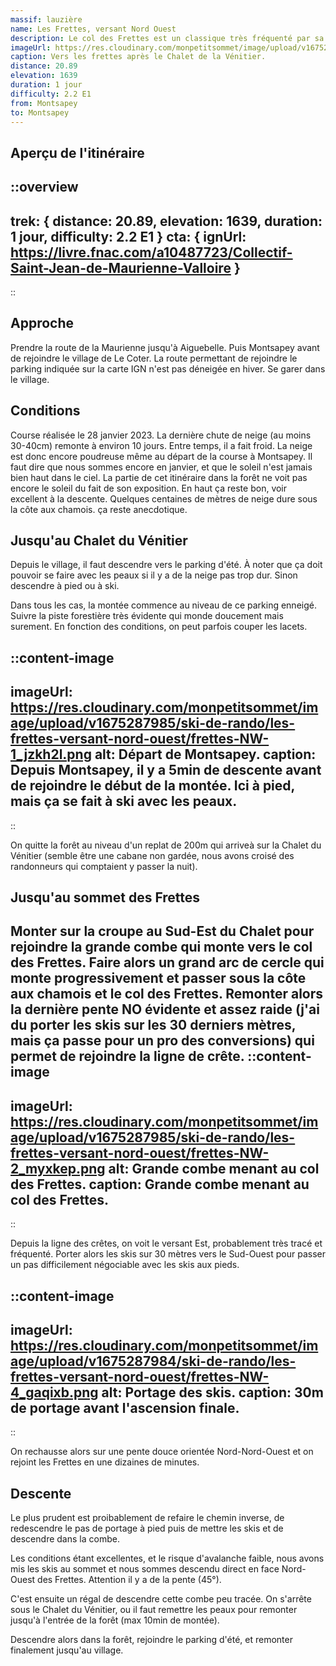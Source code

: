```yaml
---
massif: lauzière
name: Les Frettes, versant Nord Ouest
description: Le col des Frettes est un classique très fréquenté par sa face Est. Cet itinéraire propose plutôt de l'attaquer par sa face Nord Ouest. On y gagne de la neige de meilleure qualité (face moins exposée au soleil, surtout en plein hiver) et beaucoup de calme (cette face n'est que très peu fréquentée) en contrepartie d'une moitiée de parcours dans la forêt.
imageUrl: https://res.cloudinary.com/monpetitsommet/image/upload/v1675287985/ski-de-rando/les-frettes-versant-nord-ouest/frettes-NW-3_v6pyz2.png
caption: Vers les frettes après le Chalet de la Vénitier.
distance: 20.89
elevation: 1639
duration: 1 jour
difficulty: 2.2 E1
from: Montsapey
to: Montsapey
---
```


## Aperçu de l'itinéraire
::overview
---
trek: { distance: 20.89, elevation: 1639, duration: 1 jour, difficulty: 2.2 E1 }
cta: {
  ignUrl: https://livre.fnac.com/a10487723/Collectif-Saint-Jean-de-Maurienne-Valloire
}
---
::

## Approche
Prendre la route de la Maurienne jusqu'à Aiguebelle. Puis Montsapey avant de rejoindre le village de Le Coter. La route permettant de rejoindre le parking indiquée sur la carte IGN n'est pas déneigée en hiver. Se garer dans le village.

## Conditions
Course réalisée le 28 janvier 2023. La dernière chute de neige (au moins 30-40cm) remonte à environ 10 jours. Entre temps, il a fait froid. La neige est donc encore poudreuse même au départ de la course à Montsapey. Il faut dire que nous sommes encore en janvier, et que le soleil n'est jamais bien haut dans le ciel. La partie de cet itinéraire dans la forêt ne voit pas encore le soleil du fait de son exposition. En haut ça reste bon, voir excellent à la descente. Quelques centaines de mètres de neige dure sous la côte aux chamois. ça reste anecdotique.

## Jusqu'au Chalet du Vénitier
Depuis le village, il faut descendre vers le parking d'été. À noter que ça doit pouvoir se faire avec les peaux si il y a de la neige pas trop dur. Sinon descendre à pied ou à ski.

Dans tous les cas, la montée commence au niveau de ce parking enneigé. Suivre la piste forestière très évidente qui monde doucement mais surement. En fonction des conditions, on peut parfois couper les lacets.

::content-image
---
imageUrl: https://res.cloudinary.com/monpetitsommet/image/upload/v1675287985/ski-de-rando/les-frettes-versant-nord-ouest/frettes-NW-1_jzkh2l.png
alt: Départ de Montsapey.
caption: Depuis Montsapey, il y a 5min de descente avant de rejoindre le début de la montée. Ici à pied, mais ça se fait à ski avec les peaux.
---
::

On quitte la forêt au niveau d'un replat de 200m qui arriveà sur la Chalet du Vénitier (semble être une cabane non gardée, nous avons croisé des randonneurs qui comptaient y passer la nuit).

## Jusqu'au sommet des Frettes
Monter sur la croupe au Sud-Est du Chalet pour rejoindre la grande combe qui monte vers le col des Frettes. Faire alors un grand arc de cercle qui monte progressivement et passer sous la côte aux chamois et le col des Frettes. Remonter alors la dernière pente NO évidente et assez raide (j'ai du porter les skis sur les 30 derniers mètres, mais ça passe pour un pro des conversions) qui permet de rejoindre la ligne de crête.
::content-image
---
imageUrl: https://res.cloudinary.com/monpetitsommet/image/upload/v1675287985/ski-de-rando/les-frettes-versant-nord-ouest/frettes-NW-2_myxkep.png
alt: Grande combe menant au col des Frettes.
caption: Grande combe menant au col des Frettes.
---
::

Depuis la ligne des crêtes, on voit le versant Est, probablement très tracé et fréquenté. Porter alors les skis sur 30 mètres vers le Sud-Ouest pour passer un pas difficilement négociable avec les skis aux pieds.

::content-image
---
imageUrl: https://res.cloudinary.com/monpetitsommet/image/upload/v1675287984/ski-de-rando/les-frettes-versant-nord-ouest/frettes-NW-4_gaqixb.png
alt: Portage des skis.
caption: 30m de portage avant l'ascension finale.
---
::

On rechausse alors sur une pente douce orientée Nord-Nord-Ouest et on rejoint les Frettes en une dizaines de minutes.

## Descente
Le plus prudent est proibablement de refaire le chemin inverse, de redescendre le pas de portage à pied puis de mettre les skis et de descendre dans la combe.

Les conditions étant excellentes, et le risque d'avalanche faible, nous avons mis les skis au sommet et nous sommes descendu direct en face Nord-Ouest des Frettes. Attention il y a de la pente (45°).

C'est ensuite un régal de descendre cette combe peu tracée. On s'arrête sous le Chalet du Vénitier, ou il faut remettre les peaux pour remonter jusqu'à l'entrée de la forêt (max 10min de montée).

Descendre alors dans la forêt, rejoindre le parking d'été, et remonter finalement jusqu'au village.

